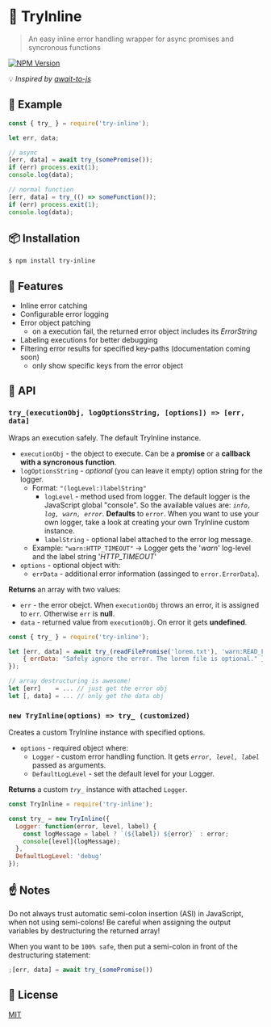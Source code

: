 # :traffic_light: TryInline
> An easy inline error handling wrapper for async promises and syncronous functions 

[![NPM Version][npm-image]][npm-url]

:bulb: _Inspired by [await-to-js](https://github.com/scopsy/await-to-js)_

## :gift: Example
```js
const { try_ } = require('try-inline');

let err, data;

// async
[err, data] = await try_(somePromise());
if (err) process.exit(1);
console.log(data);

// normal function
[err, data] = try_(() => someFunction());
if (err) process.exit(1);
console.log(data);
```

## :package: Installation
```bash
$ npm install try-inline
```

## :barber: Features
  - Inline error catching
  - Configurable error logging
  - Error object patching
    - on a execution fail, the returned error object includes its _ErrorString_
  - Labeling executions for better debugging
  - Filtering error results for specified key-paths
  (documentation coming soon)
    - only show specific keys from the error object

## :nut_and_bolt: API

### `try_(executionObj, logOptionsString, [options]) => [err, data]`

Wraps an execution safely. The default TryInline instance. 
- `executionObj` - the object to execute. Can be a **promise** or a **callback with a syncronous function**.
- `logOptionsString` - *optional* (you can leave it empty) option string for the logger.
  - Format: `"(logLevel:)labelString"`
    - `logLevel` - method used from logger. The default logger is the JavaScript global "console". So the available values are: _`info, log, warn, error`_. **Defaults** to `error`. When you want to use your own logger, take a look at creating your own TryInline custom instance.
    - `labelString` - optional label attached to the error log message. 
  - Example: `"warn:HTTP_TIMEOUT"` -> Logger gets the '*warn*' log-level and the label string '*HTTP_TIMEOUT*'
- `options` - optional object with:
  - `errData` - additional error information (assinged to `error.ErrorData`).

**Returns** an array with two values:
- `err` - the error obejct. When `executionObj` throws an error, it is assigned to `err`. Otherwise `err` is **null**.
- `data` - returned value from `executionObj`. On error it gets **undefined**.

```js
const { try_ } = require('try-inline');

let [err, data] = await try_(readFilePromise('lorem.txt'), 'warn:READ_FILE_ERR',
    { errData: "Safely ignore the error. The lorem file is optional." } 
});

// array destructuring is awesome!
let [err]    = ... // just get the error obj
let [, data] = ... // only get the data obj
```

### `new TryInline(options) => try_ (customized)`

Creates a custom TryInline instance with specified options.
- `options` - required object where:
  - `Logger` - custom error handling function. It gets _`error, level, label`_ passed as arguments.
  - `DefaultLogLevel` - set the default level for your Logger.

**Returns** a custom *`try_`* instance with attached `Logger`.

```js
const TryInline = require('try-inline');

const try_ = new TryInline({
  Logger: function(error, level, label) {
    const logMessage = label ? `(${label}) ${error}` : error;
    console[level](logMessage);
  },
  DefaultLogLevel: 'debug'
});
```

## :point_up: Notes
Do not always trust automatic semi-colon insertion (ASI) in JavaScript, when not using semi-colons! 
Be careful when assigning the output variables by destructuring the returned array!

When you want to be `100% safe`, then put a semi-colon in front of the destructuring statement:
```js
;[err, data] = await try_(somePromise())
```

## :page_with_curl: License
[MIT](https://github.com/DrJume/try-inline/blob/master/LICENSE)

[npm-image]: https://img.shields.io/npm/v/try-inline.svg
[npm-url]: https://www.npmjs.com/package/try-inline
